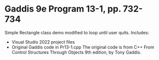 # Gaddis 9e Program 13-1, pp. 732-734
Simple Rectangle class demo modified to loop until user quits.
Includes:
- Visual Studio 2022 project files
- Original Gaddis code in Pr13-1.cpp
The original code is from C++ From Control Structures Through Objects 9th edition, by Tony Gaddis.
